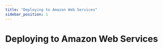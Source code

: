 ```yaml
---
title: "Deploying to Amazon Web Services"
sidebar_position: 1
---
```


# Deploying to Amazon Web Services
